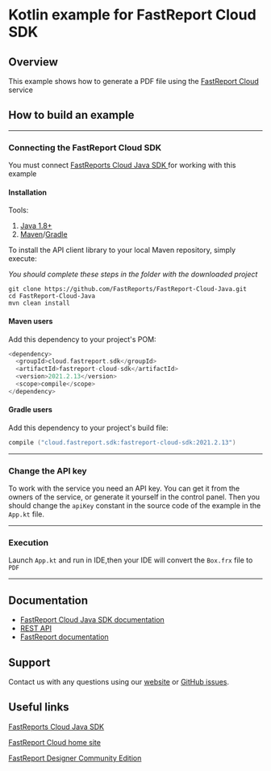 # Kotlin example for FastReport Cloud SDK

## Overview

This example shows how to generate a PDF file using the [ FastReport Cloud ](https://fastreport.cloud/en/) service

## How to build an example
_______________________________________
### Connecting the FastReport Cloud SDK

You must connect [ FastReports Cloud Java SDK ](https://github.com/FastReports/FastReport-Cloud-Java) for working with this example

#### Installation

Tools:

1. [Java 1.8+](https://www.oracle.com/java/technologies/javase-downloads.html)
2. [Maven](https://maven.apache.org/download.cgi)/[Gradle](https://gradle.org/releases/)

To install the API client library to your local Maven repository, simply execute:

*You should complete these steps in the folder with the downloaded project*
```
git clone https://github.com/FastReports/FastReport-Cloud-Java.git 
cd FastReport-Cloud-Java
mvn clean install
```
#### Maven users
Add this dependency to your project's POM:

```kotlin
<dependency>
  <groupId>cloud.fastreport.sdk</groupId>
  <artifactId>fastreport-cloud-sdk</artifactId>
  <version>2021.2.13</version>
  <scope>compile</scope>
</dependency>
````
#### Gradle users
Add this dependency to your project's build file:
```kotlin
compile ("cloud.fastreport.sdk:fastreport-cloud-sdk:2021.2.13")
```
______________________________

### Change the API key
To work with the service you need an API key. You can get it from the owners of the service, or generate it yourself in the control panel.
Then you should change the `apiKey` constant in the source code of the example in the `App.kt` file.
______________________________

### Execution

Launch `App.kt` and run in IDE,then your IDE will convert the `Box.frx` file to `PDF`
_____________


## Documentation

- [FastReport Cloud Java SDK documentation](https://github.com/FastReports/FastReport-Cloud-Java/blob/main/README.md)
- [REST API](https://fastreport.cloud/en/docs/guides/rest_api)
- [FastReport documentation](https://fastreport.cloud/en/docs/index)

## Support

Contact us with any questions using our [website](https://www.fast-report.com/en/support/) or [GitHub issues](https://github.com/FastReports/FastReport-Cloud/issues).

## Useful links
[ FastReports Cloud Java SDK ](https://github.com/FastReports/FastReport-Cloud-Java)

[FastReport Cloud home site](https://fastreport.cloud/en/)

[FastReport Designer Community Edition](https://github.com/FastReports/FastReport/releases)
































































